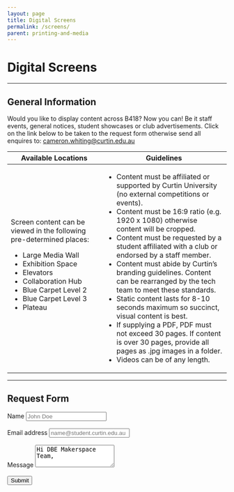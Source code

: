 ```yaml
---
layout: page
title: Digital Screens
permalink: /screens/
parent: printing-and-media
---
```


# Digital Screens

***

## General Information

Would you like to display content across B418? Now you can! Be it staff events, general notices, student showcases or club advertisements. Click on the link below to be taken to the request form otherwise send all enquires to: [cameron.whiting@curtin.edu.au](mailto:cameron.whiting@curtin.edu.au)

<!-- Formatted this way due to dot points in tables not being easily supported in markdown -->

<table>
  <thead>
    <tr>
      <th>Available Locations</th>
      <th>Guidelines</th>
    </tr>
  </thead>
  <tr>
    <td>Screen content can be viewed in the following pre-determined places:
      <ul>
        <li>Large Media Wall</li>
        <li>Exhibition Space</li>
        <li>Elevators</li>
        <li>Collaboration Hub</li>
        <li>Blue Carpet Level 2</li>
        <li>Blue Carpet Level 3</li>
        <li>Plateau</li>
      </ul>
    </td>
    <td>
      <ul>
        <li>Content must be affiliated or supported by Curtin University (no external competitions or events).</li>
        <li>Content must be 16:9 ratio (e.g. 1920 x 1080) otherwise content will be cropped.</li>
        <li>Content must be requested by a student affiliated with a club or endorsed by a staff member.</li>
        <li>Content must abide by Curtin’s branding guidelines. Content can be rearranged by the tech team to meet these standards.</li>
        <li>Static content lasts for 8-10 seconds maximum so succinct, visual content is best.</li>
        <li> If supplying a PDF, PDF must not exceed 30 pages. If content is over 30 pages, provide all pages as .jpg images in a folder. </li>
        <li>Videos can be of any length. </li>
      </ul>
    </td>
  </tr>
</table>

***

## Request Form

<form action="https://formspree.io/f/mqkjyepw" method="POST">
    <div class="form-group">
        <label for="name">Name</label>
        <input type="text" class="form-control" id="name" name="name" placeholder="John Doe" required>
        </div> <br>
    <div class="form-group">
        <label for="email">Email address</label>
        <input type="email" class="form-control" id="email" placeholder="name@student.curtin.edu.au" name="email" required>
    </div> <br>
    <div class="form-group">
        <label for="message">Message</label>
        <textarea class="form-control" id="message" rows="3" name="message" required>Hi DBE Makerspace Team,</textarea>
    </div>
    <br>
    <button type="submit" class="btn btn-primary">Submit</button>
</form>
